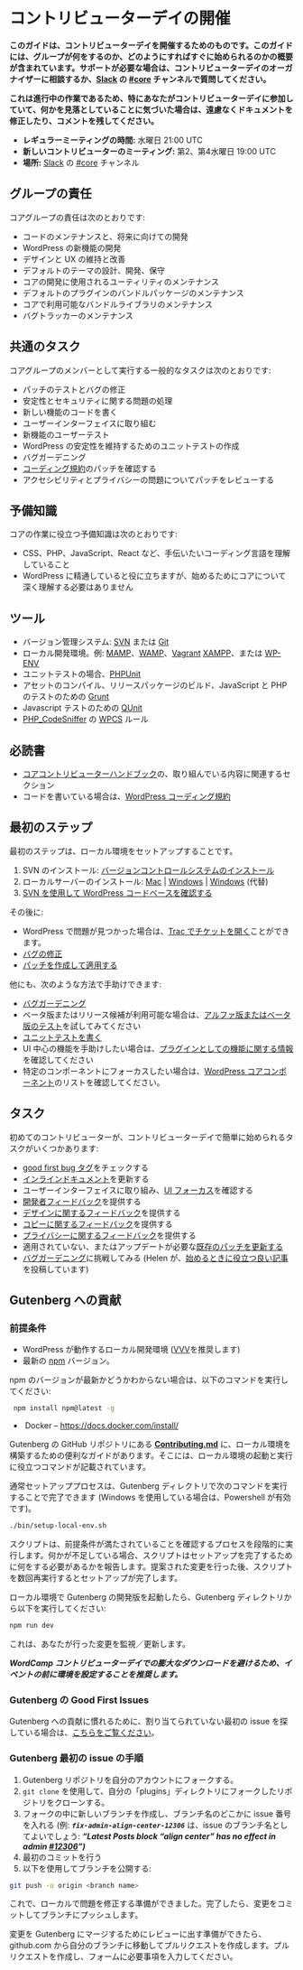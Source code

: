 <!--
# Getting Started at a Contributor Day
-->

# コントリビューターデイの開催

<!--
*This guide is intended to help you get started at a contributor day. It includes a schematic outline of what the group does and how to quickly get started. If you need any help, talk to the contributor day organizer, or ask your question in the [#core](https://make.wordpress.org/core/tag/core/) channel in [Slack](https://chat.wordpress.org/).*
-->

**このガイドは、コントリビューターデイを開催するためのものです。このガイドには、グループが何をするのか、どのようにすればすぐに始められるのかの概要が含まれています。サポートが必要な場合は、コントリビューターデイのオーガナイザーに相談するか、[Slack](https://chat.wordpress.org/) の [#core](https://make.wordpress.org/core/tag/core/) チャンネルで質問してください。**

<!--
*This is a work in progress so don’t be afraid to amend the document or leave comments, particularly if you’re at a contributor day and find that we’ve missed something.*
-->

**これは進行中の作業であるため、特にあなたがコントリビューターデイに参加していて、何かを見落としていることに気づいた場合は、遠慮なくドキュメントを修正したり、コメントを残してください。**

<!--
**Regular Meeting Time:** Wednesdays at 21:00 UTC
**New Contributor Meetings:** 2nd and 4th Wednesdays at 19:00 UTC**
Where:** [#core](https://make.wordpress.org/core/tag/core/) channel on [Slack](https://chat.wordpress.org/)
-->

-   **レギュラーミーティングの時間:** 水曜日 21:00 UTC
-   **新しいコントリビューターのミーティング:** 第2、第4水曜日 19:00 UTC
-   **場所:** [Slack](https://chat.wordpress.org/) の [#core](https://make.wordpress.org/core/tag/core/) チャンネル

<!--
## Group responsibilities
-->

## グループの責任

<!--
The responsibilities of the core group are:
-->

コアグループの責任は次のとおりです:

<!--
*   To maintain the code and develop it for the future
*   Develop new features for WordPress
*   Maintain and improve design and UX
*   Design, develop, and maintain default themes
*   Maintain the utilities used to develop core
*   Maintain the bundled packages of default plugins
*   Maintain the bundled libraries available in core
*   Maintaining the bug tracker
-->

*   コードのメンテナンスと、将来に向けての開発
*   WordPress の新機能の開発
*   デザインと UX の維持と改善
*   デフォルトのテーマの設計、開発、保守
*   コアの開発に使用されるユーティリティのメンテナンス
*   デフォルトのプラグインのバンドルパッケージのメンテナンス
*   コアで利用可能なバンドルライブラリのメンテナンス
*   バグトラッカーのメンテナンス

<!--
## Common Tasks
-->

## 共通のタスク

<!--
As a member of the core group, some common tasks that you’ll carry out are:
-->

コアグループのメンバーとして実行する一般的なタスクは次のとおりです:

<!--
*   Testing patches and fixing bugs
*   Handling stability and security issues
*   Code new features
*   Work on the user interface
*   User testing for new features
*   Writing unit tests to keep WordPress stable
*   Bug gardening
*   Review patches for [Coding Standards](https://make.wordpress.org/core/handbook/coding-standards/)
*   Review patches for accessibility and privacy concerns
-->

*   パッチのテストとバグの修正
*   安定性とセキュリティに関する問題の処理
*   新しい機能のコードを書く
*   ユーザーインターフェイスに取り組む
*   新機能のユーザーテスト
*   WordPress の安定性を維持するためのユニットテストの作成
*   バグガーデニング
*   [コーディング規約](https://make.wordpress.org/core/handbook/coding-standards/)のパッチを確認する
*   アクセシビリティとプライバシーの問題についてパッチをレビューする

<!--
## Prior Knowledge
-->

## 予備知識

<!--
Prior knowledge that you’ll find helpful for working on core is:
-->

コアの作業に役立つ予備知識は次のとおりです:

<!--
*   Grasp of whatever coding language you want to help out with, e.g. CSS, PHP, Javascript or React
*   Familiarity with WordPress is beneficial but you don’t need a deep understanding of core to get started
-->

*   CSS、PHP、JavaScript、React など、手伝いたいコーディング言語を理解していること
*   WordPress に精通していると役に立ちますが、始めるためにコアについて深く理解する必要はありません

<!--
## Tools
-->

## ツール

<!--
*   A version control system: either [SVN](http://sourceforge.net/projects/win32svn/) or [Git](http://git-scm.com/)
*   a local development environment; for example, [MAMP](http://www.mamp.info/en/index.html), [WAMP](http://www.wampserver.com/en/), [Vagrant](//www.vagrantup.com/) [XAMPP](http://www.apachefriends.org/index.html), or [WP-ENV](https://make.wordpress.org/core/2020/03/03/wp-env-simple-local-environments-for-wordpress/)
*   for unit testing, [PHPUnit](http://phpunit.de/)
*   [Grunt](http://gruntjs.com/) for compiling assets, building release packages, and JavaScript and PHP testing
*   [QUnit](http://qunitjs.com/) for Javascript testing
*   [WPCS](https://github.com/WordPress/WordPress-Coding-Standards) rules for [PHP\_CodeSniffer](https://github.com/squizlabs/PHP_CodeSniffer)
-->

*   バージョン管理システム: [SVN](http://sourceforge.net/projects/win32svn/) または [Git](http://git-scm.com/)
*   ローカル開発環境。例: [MAMP](http://www.mamp.info/en/index.html)、[WAMP](http://www.wampserver.com/en/)、[Vagrant](//www.vagrantup.com/) [XAMPP](http://www.apachefriends.org/index.html)、または [WP-ENV](https://make.wordpress.org/core/2020/03/03/wp-env-simple-local-environments-for-wordpress/)
*   ユニットテストの場合、[PHPUnit](http://phpunit.de/)
*   アセットのコンパイル、リリースパッケージのビルド、JavaScript と PHP のテストのための [Grunt](http://gruntjs.com/)
*  Javascript テストのための [QUnit](http://qunitjs.com/)
*   [PHP\_CodeSniffer](https://github.com/squizlabs/PHP_CodeSniffer) の [WPCS](https://github.com/WordPress/WordPress-Coding-Standards) ルール

<!--
## Essential Reading
-->

## 必読書

<!--
*   Sections of the [Core Contributor Handbook](https://make.wordpress.org/core/handbook/) relevant to what you’re working on
*   If you’re writing code, the [WordPress Coding Standards](https://make.wordpress.org/core/handbook/coding-standards/)
-->

*   [コアコントリビューターハンドブック](https://make.wordpress.org/core/handbook/)の、取り組んでいる内容に関連するセクション
*   コードを書いている場合は、[WordPress コーディング規約](https://make.wordpress.org/core/handbook/coding-standards/)

<!--
## First Steps
-->

## 最初のステップ

<!--
The first step is to get set up with a local environment:
-->

最初のステップは、ローカル環境をセットアップすることです。

<!--
1\. Install SVN: [Installing a VCS](https://make.wordpress.org/core/handbook/tutorials/installing-a-vcs/)
2\. Install a local server: [Mac](https://make.wordpress.org/core/handbook/tutorials/installing-a-local-server/mamp/) | [Windows](https://make.wordpress.org/core/handbook/installing-a-local-server/installing-xampp/) | [Windows](https://make.wordpress.org/core/handbook/installing-a-local-server/installing-wampserver/) (alternative)
3\. [Check out the WordPress codebase using SVN](https://make.wordpress.org/core/handbook/tutorials/installing-wordpress-locally/from-svn/)
-->

1. SVN のインストール: [バージョンコントロールシステムのインストール](https://make.wordpress.org/core/handbook/tutorials/installing-a-vcs/)
2. ローカルサーバーのインストール: [Mac](https://make.wordpress.org/core/handbook/tutorials/installing-a-local-server/mamp/) | [Windows](https://make.wordpress.org/core/handbook/installing-a-local-server/installing-xampp/) | [Windows](https://make.wordpress.org/core/handbook/installing-a-local-server/installing-wampserver/) (代替)
3. [SVN を使用して WordPress コードベースを確認する](https://make.wordpress.org/core/handbook/tutorials/installing-wordpress-locally/from-svn/)

<!--
After that:
-->

その後に:

<!--
*   If you find an issue with WordPress you can [Open a ticket on Trac](https://make.wordpress.org/core/handbook/working-with-trac/opening-a-ticket/)
*   [Fix a bug](https://make.wordpress.org/core/handbook/fixing-bugs/)
*   [Create and apply a patch](https://make.wordpress.org/core/handbook/tutorials/working-with-patches/)
-->

*   WordPress で問題が見つかった場合は、[Trac でチケットを開く](https://make.wordpress.org/core/handbook/working-with-trac/opening-a-ticket/)ことができます。
*   [バグの修正](https://make.wordpress.org/core/handbook/fixing-bugs/)
*   [パッチを作成して適用する](https://make.wordpress.org/core/handbook/tutorials/working-with-patches/)


<!--
There are other ways that you can help out:
-->

他にも、次のような方法で手助けできます:

<!--
*   [Bug gardening](https://make.wordpress.org/core/handbook/bug-gardening/)
*   If a beta or release candidate is available try out some [Alpha or Beta testing](https://make.wordpress.org/core/handbook/testing/beta/)
*   [Writing unit tests](https://make.wordpress.org/core/handbook/automated-testing/)
*   If you want to help out with a UI\-centric feature, check out the [features as plugins information](https://make.wordpress.org/core/features-as-plugins/)
*   If you want to focus on a specific Component, check out the [WordPress Core Components](https://make.wordpress.org/core/components/) listing.
-->

*   [バグガーデニング](https://make.wordpress.org/core/handbook/bug-gardening/)
*   ベータ版またはリリース候補が利用可能な場合は、[アルファ版またはベータ版のテスト](https://make.wordpress.org/core/handbook/testing/beta/)を試してみてください
*   [ユニットテストを書く](https://make.wordpress.org/core/handbook/automated-testing/)
*   UI 中心の機能を手助けしたい場合は、[プラグインとしての機能に関する情報](https://make.wordpress.org/core/features-as-plugins/)を確認してください
*   特定のコンポーネントにフォーカスしたい場合は、[WordPress コアコンポーネント](https://make.wordpress.org/core/components/)のリストを確認してください。

<!--
## Tasks
-->

## タスク

<!--
Some easy tasks for a first time contributor to get started at a contributor day are:
-->

初めてのコントリビューターが、コントリビューターデイで簡単に始められるタスクがいくつかあります:

<!--
*   Check the [good first bug tag](https://core.trac.wordpress.org/query?status=!closed&keywords=~good-first-bug) for easy wins
*   Update the [Inline Docs](https://make.wordpress.org/docs/handbook/core/inline-docs/)
*   Work on the user interface, check out the [UI focus](https://core.trac.wordpress.org/focus/ui)
*   Provide [Developer feedback](https://core.trac.wordpress.org/tickets/dev-feedback)
*   Provide [Design feedback](https://core.trac.wordpress.org/tickets/ux-feedback)
*   Provide [Copy feedback](https://core.trac.wordpress.org/query?status=accepted&status=assigned&status=new&status=reopened&status=reviewing&keywords=~needs-copy-review&col=id&col=summary&col=status&col=owner&col=type&col=priority&col=milestone&order=priority)
*   Provide [Privacy feedback](https://core.trac.wordpress.org/query?status=accepted&status=assigned&status=new&status=reopened&status=reviewing&keywords=~needs-privacy-review&col=id&col=summary&col=status&col=owner&col=type&col=priority&col=milestone&order=priority)
*   [Refresh an existing patch](https://core.trac.wordpress.org/query?status=accepted&status=assigned&status=new&status=reopened&status=reviewing&keywords=~needs-refresh&col=id&col=summary&col=status&col=owner&col=type&col=priority&col=milestone&order=priority) that doesn’t apply or needs an update.
*   Try your hand at [bug gardening](https://make.wordpress.org/core/handbook/bug-gardening/) (Helen has a [good post to help you get started](http://helen.wordpress.com/2013/08/09/scared-of-wordpress-core-trac-but-want-to-give-it-a-shot-try-trac-gardening/))
-->

*   [good first bug タグ](https://core.trac.wordpress.org/query?status=!closed&keywords=~good-first-bug)をチェックする
*   [インラインドキュメント](https://make.wordpress.org/docs/handbook/core/inline-docs/)を更新する
*   ユーザーインターフェイスに取り組み、[UI フォーカス](https://core.trac.wordpress.org/focus/ui)を確認する
*   [開発者フィードバック](https://core.trac.wordpress.org/tickets/dev-feedback)を提供する
*   [デザインに関するフィードバック](https://core.trac.wordpress.org/tickets/ux-フィードバック)を提供する
*   [コピーに関するフィードバック](https://core.trac.wordpress.org/query?status=accepted&status=assigned&status=new&status=reopened&status=reviewing&keywords=~needs-copy-review&col=id&col=summary&col=status&col=owner&col=type&col=priority&col=milestone&order=priority)を提供する
*   [プライバシーに関するフィードバック](https://core.trac.wordpress.org/query?status=accepted&status=assigned&status=new&status=reopened&status=reviewing&keywords=~needs-privacy-review&col=id&col=summary&col=status&col=owner&col=type&col=priority&col=milestone&order=priority)を提供する
*   適用されていない、またはアップデートが必要な[既存のパッチを更新する](https://core.trac.wordpress.org/query?status=accepted&status=assigned&status=new&status=reopened&status=reviewing&keywords=~needs-refresh&col=id&col=summary&col=status&col=owner&col=type&col=priority&col=milestone&order=priority)
*   [バグガーデニング](https://make.wordpress.org/core/handbook/bug-gardening/)に挑戦してみる (Helen が、[始めるときに役立つ良い記事](http://helen.wordpress.com/2013/08/09/scared-of-wordpress-core-trac-but-want-to-give-it-a-shot-try-trac-gardening/)を投稿しています)

<!--
## **Gutenberg Contributions**
-->

## Gutenberg への貢献

<!--
### **Prerequisites**
-->

### 前提条件

<!--
*   A local dev environment running WordPress (we suggest [VVV](https://varyingvagrantvagrants.org/docs/en-US/installation/software-requirements/))
*   Latest [npm](https://nodejs.org/en/download/package-manager/) version.
-->

* WordPress が動作するローカル開発環境 ([VVV](https://varyingvagrantvagrants.org/docs/en-US/installation/software-requirements/)を推奨します)
* 最新の [npm](https://nodejs.org/en/download/package-manager/) バージョン。

<!--
If you are unsure if you are on the latest npm version, run the following command:
-->

npm のバージョンが最新かどうかわからない場合は、以下のコマンドを実行してください:

```bash
 npm install npm@latest -g
```

*    Docker – https://docs.docker.com/install/

<!--
A handy guide to setting up your local environment can be found in [**Contributing.md**](https://github.com/WordPress/gutenberg/blob/master/CONTRIBUTING.md) in the Gutenberg github repository. There you will find commands to help get your local environment up and running.
-->

Gutenberg の GitHub リポジトリにある [**Contributing.md**](https://github.com/WordPress/gutenberg/blob/master/CONTRIBUTING.md) に、ローカル環境を構築するための便利なガイドがあります。そこには、ローカル環境の起動と実行に役立つコマンドが記載されています。

<!--
Largely, the setup process can be finished end to end by running the following command from the Gutenberg directory (Powershell works well if you are on Windows.):
-->

通常セットアッププロセスは、Gutenberg ディレクトリで次のコマンドを実行することで完了できます (Windows を使用している場合は、Powershell が有効です)。

```bash
./bin/setup-local-env.sh
```

<!--
The script will go step by step through the process of validating prerequisites are met. If there is something missing, the script will report what needs to be done to complete the setup. Re running the script a few times after making the suggested changes will complete setup.
-->

スクリプトは、前提条件が満たされていることを確認するプロセスを段階的に実行します。何かが不足している場合、スクリプトはセットアップを完了するために何をする必要があるかを報告します。提案された変更を行った後、スクリプトを数回再実行するとセットアップが完了します。

<!--
Once you have the development version of Gutenberg running on your local environment you will need to run the following from within the Gutenberg directory:
-->

ローカル環境で Gutenberg の開発版を起動したら、Gutenberg ディレクトリから以下を実行してください:

```bash
npm run dev
```

<!--
This will monitor/update changes you make.
-->

これは、あなたが行った変更を監視／更新します。

<!--
***In order to avoid huge downloads at WordCamp Contributor Days it is recommended that the environment is configured before the event.***
-->

***WordCamp コントリビューターデイでの膨大なダウンロードを避けるため、イベントの前に環境を設定することを推奨します。***

<!--
### **Good First Gutenberg Issues**
-->

### Gutenberg の Good First Issues

<!--
If you are looking for some unassigned first issues to get familiar with contribution to Gutenberg, [look here](https://github.com/WordPress/gutenberg/issues?utf8=%E2%9C%93&q=is%3Aopen+is%3Aissue+label%3A%22Good+First+Issue%22+-label%3A%22%5BStatus%5D+In+Progress%22+no%3Aassignee)
-->

Gutenberg への貢献に慣れるために、割り当てられていない最初の issue を探している場合は、[こちらをご覧ください](https://github.com/WordPress/gutenberg/issues?utf8=%E2%9C%93&q=is%3Aopen+is%3Aissue+label%3A%22Good+First+Issue%22+label%3A%22%5BStatus%5D+In+Progress%22+no%3Aassignee)。

<!--
### **Gutenberg First issue steps**
-->

### Gutenberg 最初の issue の手順

<!--
1.  Fork the Gutenberg repository to your own account.
2.  Clone your fork locally to your ‘plugins’ directory using \`git clone\`
3.  Create a new branch in your fork with the the issue number somewhere in the branch name (example: ***\`fix-admin\-align-center-12306\`*** would be a good branch name for issue: ***“Latest Posts block “align center” has no effect in admin [#12306](https://core.trac.wordpress.org/ticket/12306)”)***
4.  Make an initial commit 
5.  Publish your branch using:
-->

1.  Gutenberg リポジトリを自分のアカウントにフォークする。
2.  `git clone` を使用して、自分の「plugins」ディレクトリにフォークしたリポジトリをクローンする。
3.  フォークの中に新しいブランチを作成し、ブランチ名のどこかに issue 番号を入れる
(例: ***`fix-admin-align-center-12306`*** は、issue のブランチ名としてよいでしょう: ***“Latest Posts block “align center” has no effect in admin [#12306](https://core.trac.wordpress.org/ticket/12306)”)***
4.  最初のコミットを行う
5.  以下を使用してブランチを公開する:

```bash
git push -u origin <branch name>
```

<!--
Now you are ready to make your changes locally to fix the issue. When finished, commit your changes and push them to your branch.
-->

これで、ローカルで問題を修正する準備ができました。完了したら、変更をコミットしてブランチにプッシュします。

<!--
If you are ready to submit your changes for review to merge into Gutenberg, simply create a pull request via github.com by navigating to your branch. Create pull request and fill out the information requested in the form.
-->

変更を Gutenberg にマージするためにレビューに出す準備ができたら、github.com から自分のブランチに移動してプルリクエストを作成します。プルリクエストを作成し、フォームに必要事項を入力してください。
